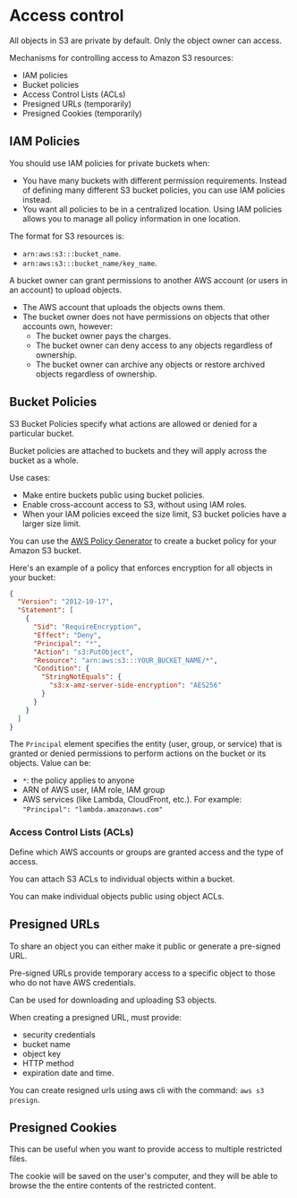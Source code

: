 # Access control

All objects in S3 are private by default. Only the object owner can access.

Mechanisms for controlling access to Amazon S3 resources:
- IAM policies
- Bucket policies
- Access Control Lists (ACLs)
- Presigned URLs (temporarily)
- Presigned Cookies (temporarily)


## IAM Policies

You should use IAM policies for private buckets when:

- You have many buckets with different permission requirements. Instead of defining many different S3 bucket policies, you can use IAM policies instead.
- You want all policies to be in a centralized location. Using IAM policies allows you to manage all policy information in one location.

The format for S3 resources is:

- `arn:aws:s3:::bucket_name`.
- `arn:aws:s3:::bucket_name/key_name`.

A bucket owner can grant permissions to another AWS account (or users in an account) to upload objects.
- The AWS account that uploads the objects owns them.
- The bucket owner does not have permissions on objects that other accounts own, however:
  - The bucket owner pays the charges.
  - The bucket owner can deny access to any objects regardless of ownership.
  - The bucket owner can archive any objects or restore archived objects regardless of ownership.


## Bucket Policies

S3 Bucket Policies specify what actions are allowed or denied
for a particular bucket.

Bucket policies are attached to buckets and they will apply across the bucket as a whole.

Use cases:
- Make entire buckets public using bucket policies.
- Enable cross-account access to S3, without using IAM roles.
- When your IAM policies exceed the size limit, S3 bucket policies have a larger size limit.

You can use the [AWS Policy Generator](https://awspolicygen.s3.amazonaws.com/policygen.html) to create a bucket policy for your Amazon S3 bucket.

Here's an example of a policy that enforces encryption for all objects in your bucket:

```json
{
  "Version": "2012-10-17",
  "Statement": [
    {
      "Sid": "RequireEncryption",
      "Effect": "Deny",
      "Principal": "*",
      "Action": "s3:PutObject",
      "Resource": "arn:aws:s3:::YOUR_BUCKET_NAME/*",
      "Condition": {
        "StringNotEquals": {
          "s3:x-amz-server-side-encryption": "AES256"
        }
      }
    }
  ]
}
```

The `Principal` element specifies the entity (user, group, or service) that is granted or denied permissions to perform actions on the bucket or its objects. Value can be:
- `*`: the policy applies to anyone
- ARN of AWS user, IAM role, IAM group
- AWS services (like Lambda, CloudFront, etc.). For example: `"Principal": "lambda.amazonaws.com"`


### Access Control Lists (ACLs)

Define which AWS accounts or groups are granted access and the type of access.

You can attach S3 ACLs to individual objects within a bucket.

You can make individual objects public using object ACLs.


## Presigned URLs

To share an object you can either make it public or generate a pre-signed URL.

Pre-signed URLs provide temporary access to a specific object to those who do not have AWS credentials.

Can be used for downloading and uploading S3 objects.

When creating a presigned URL, must provide:
- security credentials
- bucket name
- object key
- HTTP method
- expiration date and time.

You can create resigned urls using aws cli with the command: `aws s3 presign`.


## Presigned Cookies

This can be useful when you want to provide access to multiple restricted files.

The cookie will be saved on the user's computer, and they will be able to browse the the entire contents of the restricted content.